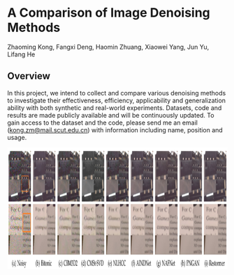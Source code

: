 # A Comparison of Image Denoising Methods
Zhaoming Kong, Fangxi Deng, Haomin Zhuang, Xiaowei Yang, Jun Yu, Lifang He

## Overview
In this project, we intend to collect and compare various denoising methods to investigate their effectiveness, efficiency, applicability
and generalization ability with both synthetic and real-world experiments. Datasets, code and results are made publicly available
and will be continuously updated. To gain access to the dataset and the code, please send me an email (kong.zm@mail.scut.edu.cn) with information including name, position and usage. 

[<img src="Figs/DND_SIDD_comparison.png" width="1080px" height="280px"/>](https://imgsli.com/OTM3OTA)
